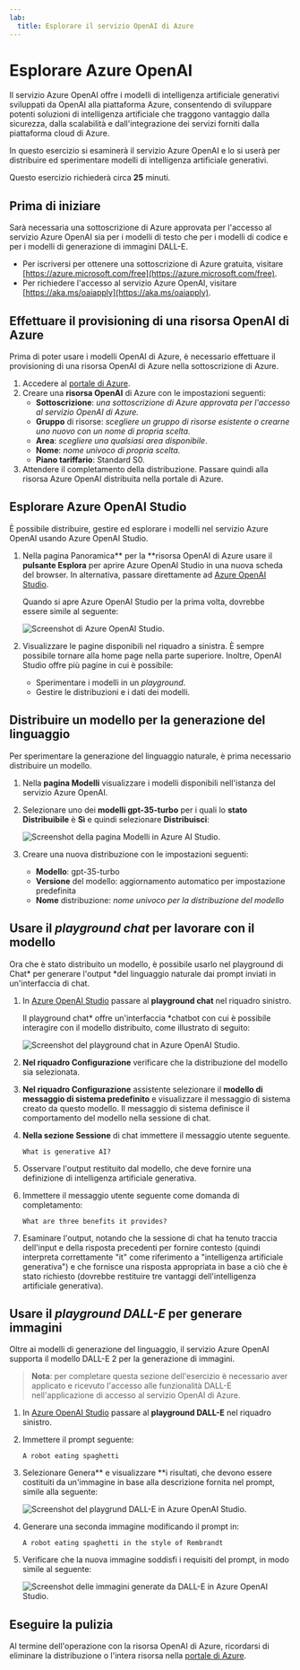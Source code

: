 ```yaml
---
lab:
  title: Esplorare il servizio OpenAI di Azure
---
```


# Esplorare Azure OpenAI

Il servizio Azure OpenAI offre i modelli di intelligenza artificiale generativi sviluppati da OpenAI alla piattaforma Azure, consentendo di sviluppare potenti soluzioni di intelligenza artificiale che traggono vantaggio dalla sicurezza, dalla scalabilità e dall'integrazione dei servizi forniti dalla piattaforma cloud di Azure.

In questo esercizio si esaminerà il servizio Azure OpenAI e lo si userà per distribuire ed sperimentare modelli di intelligenza artificiale generativi.

Questo esercizio richiederà circa **25** minuti.

## Prima di iniziare

Sarà necessaria una sottoscrizione di Azure approvata per l'accesso al servizio Azure OpenAI sia per i modelli di testo che per i modelli di codice e per i modelli di generazione di immagini DALL-E.

- Per iscriversi per ottenere una sottoscrizione di Azure gratuita, visitare [https://azure.microsoft.com/free](https://azure.microsoft.com/free).
- Per richiedere l'accesso al servizio Azure OpenAI, visitare [https://aka.ms/oaiapply](https://aka.ms/oaiapply).

## Effettuare il provisioning di una risorsa OpenAI di Azure

Prima di poter usare i modelli OpenAI di Azure, è necessario effettuare il provisioning di una risorsa OpenAI di Azure nella sottoscrizione di Azure.

1. Accedere al [portale di Azure](https://portal.azure.com).
2. Creare una **risorsa OpenAI** di Azure con le impostazioni seguenti:
    - **Sottoscrizione**: *una sottoscrizione di Azure approvata per l'accesso al servizio OpenAI di Azure.*
    - **Gruppo** di risorse: *scegliere un gruppo di risorse esistente o crearne uno nuovo con un nome di propria scelta.*
    - **Area**: *scegliere una qualsiasi area disponibile*.
    - **Nome**: *nome univoco di propria scelta.*
    - **Piano tariffario**: Standard S0.
3. Attendere il completamento della distribuzione. Passare quindi alla risorsa Azure OpenAI distribuita nella portale di Azure.

## Esplorare Azure OpenAI Studio

È possibile distribuire, gestire ed esplorare i modelli nel servizio Azure OpenAI usando Azure OpenAI Studio.

1. Nella pagina Panoramica** per la **risorsa OpenAI di Azure usare il **pulsante Esplora** per aprire Azure OpenAI Studio in una nuova scheda del browser. In alternativa, passare direttamente ad [Azure OpenAI Studio](https://oai.azure.com/).

    Quando si apre Azure OpenAI Studio per la prima volta, dovrebbe essere simile al seguente:

    ![Screenshot di Azure OpenAI Studio.](./media/generative-ai/ai-studio.png)

1. Visualizzare le pagine disponibili nel riquadro a sinistra. È sempre possibile tornare alla home page nella parte superiore. Inoltre, OpenAI Studio offre più pagine in cui è possibile:
    - Sperimentare i modelli in un *playground*.
    - Gestire le distribuzioni e i dati dei modelli.

## Distribuire un modello per la generazione del linguaggio

Per sperimentare la generazione del linguaggio naturale, è prima necessario distribuire un modello.

1. Nella **pagina Modelli** visualizzare i modelli disponibili nell'istanza del servizio Azure OpenAI.
1. Selezionare uno dei **modelli gpt-35-turbo** per i quali lo **stato Distribuibile** è **Sì** e quindi selezionare **Distribuisci**:

    ![Screenshot della pagina Modelli in Azure AI Studio.](./media/generative-ai/deploy-model.png)

1. Creare una nuova distribuzione con le impostazioni seguenti:
    - **Modello**: gpt-35-turbo
    - **Versione** del modello: aggiornamento automatico per impostazione predefinita
    - **Nome** distribuzione: *nome univoco per la distribuzione del modello*

## Usare il *playground chat* per lavorare con il modello

Ora che è stato distribuito un modello, è possibile usarlo nel playground di Chat* per generare l'output *del linguaggio naturale dai prompt inviati in un'interfaccia di chat.

1. In [Azure OpenAI Studio](https://oai.azure.com/) passare al **playground chat** nel riquadro sinistro.

    Il playground chat* offre un'interfaccia *chatbot con cui è possibile interagire con il modello distribuito, come illustrato di seguito:

    ![Screenshot del playground chat in Azure OpenAI Studio.](./media/generative-ai/chat-playground.png)

1. **Nel riquadro Configurazione** verificare che la distribuzione del modello sia selezionata.
1. **Nel riquadro Configurazione** assistente selezionare il **modello di messaggio di sistema predefinito** e visualizzare il messaggio di sistema creato da questo modello. Il messaggio di sistema definisce il comportamento del modello nella sessione di chat.
1. **Nella sezione Sessione** di chat immettere il messaggio utente seguente.

    ```
   What is generative AI?
    ```

1. Osservare l'output restituito dal modello, che deve fornire una definizione di intelligenza artificiale generativa.
1. Immettere il messaggio utente seguente come domanda di completamento:

    ```
   What are three benefits it provides?
    ```

1. Esaminare l'output, notando che la sessione di chat ha tenuto traccia dell'input e della risposta precedenti per fornire contesto (quindi interpreta correttamente "it" come riferimento a "intelligenza artificiale generativa") e che fornisce una risposta appropriata in base a ciò che è stato richiesto (dovrebbe restituire tre vantaggi dell'intelligenza artificiale generativa).

## Usare il *playground DALL-E* per generare immagini

Oltre ai modelli di generazione del linguaggio, il servizio Azure OpenAI supporta il modello DALL-E 2 per la generazione di immagini.

> **Nota**: per completare questa sezione dell'esercizio è necessario aver applicato e ricevuto l'accesso alle funzionalità DALL-E nell'applicazione di accesso al servizio OpenAI di Azure.

1. In [Azure OpenAI Studio](https://oai.azure.com/) passare al **playground DALL-E** nel riquadro sinistro.
1. Immettere il prompt seguente:

    ```
    A robot eating spaghetti
    ```

1. Selezionare Genera** e visualizzare **i risultati, che devono essere costituiti da un'immagine in base alla descrizione fornita nel prompt, simile alla seguente:

    ![Screenshot del playgrund DALL-E in Azure OpenAI Studio.](./media/generative-ai/dall-e-playground.png)

1. Generare una seconda immagine modificando il prompt in:

    ```
    A robot eating spaghetti in the style of Rembrandt
    ```
1. Verificare che la nuova immagine soddisfi i requisiti del prompt, in modo simile al seguente:

    ![Screenshot delle immagini generate da DALL-E in Azure OpenAI Studio.](./media/generative-ai/dall-e-results.png)

## Eseguire la pulizia

Al termine dell'operazione con la risorsa OpenAI di Azure, ricordarsi di eliminare la distribuzione o l'intera risorsa nella [portale di Azure](https://portal.azure.com/?azure-portal=true).
